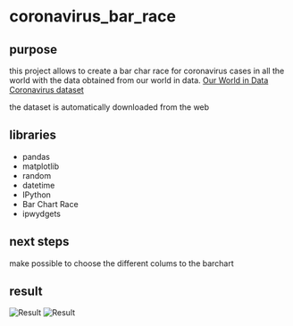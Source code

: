# coronavirus_bar_race


## purpose

this project allows to create a bar char race for coronavirus cases in all the world with the data obtained from our world in data.
[Our World in Data Coronavirus dataset](https://ourworldindata.org/covid-cases)

the dataset is automatically downloaded from the web

## libraries

* pandas
* matplotlib
* random
* datetime
* IPython
* Bar Chart Race
* ipwydgets

## next steps

make possible to choose the different colums to the barchart

## result


![Result](./outputs/race.gif)
![Result](./outputs/racecountry.gif)
